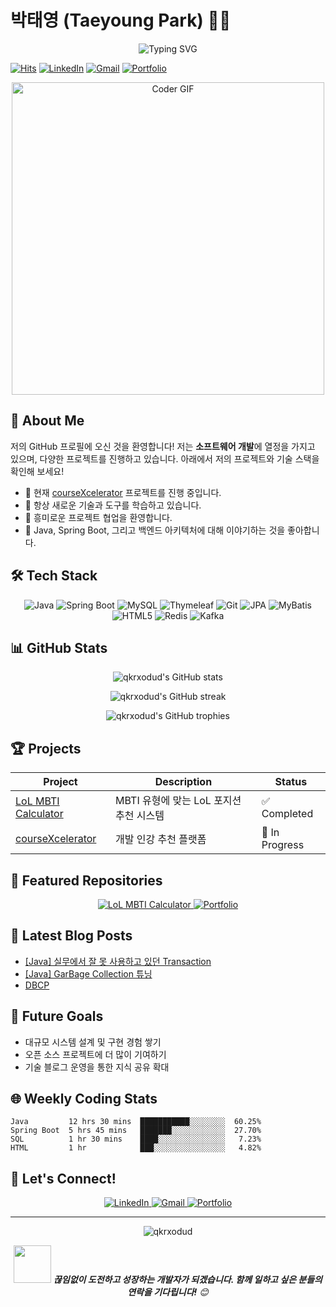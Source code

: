# 박태영 (Taeyoung Park) 👨‍💻

<div align="center">
  
  ![Typing SVG](https://readme-typing-svg.demolab.com?font=Fira+Code&pause=1000&color=36BCF7FF&center=true&vCenter=true&width=435&lines=Backend+Developer;Java+Enthusiast;Always+Learning)

</div>

[![Hits](https://hits.seeyoufarm.com/api/count/incr/badge.svg?url=https%3A%2F%2Fgithub.com%2Fqkrxodud&count_bg=%2379C83D&title_bg=%23555555&icon=&icon_color=%23E7E7E7&title=hits&edge_flat=false)](https://hits.seeyoufarm.com)
[![LinkedIn](https://img.shields.io/badge/-LinkedIn-blue?style=flat-square&logo=Linkedin&logoColor=white&link=https://url.kr/o8rerj)](https://url.kr/o8rerj)
[![Gmail](https://img.shields.io/badge/-Gmail-d14836?style=flat-square&logo=Gmail&logoColor=white&link=mailto:qkrxodud00@gmail.com)](mailto:qkrxodud00@gmail.com)
[![Portfolio](https://img.shields.io/badge/-Portfolio-000000?style=flat-square&logo=Notion&logoColor=white&link=https://www.coby-blog.co.kr/)](https://www.coby-blog.co.kr/)

<p align="center">
  <img src="https://media.giphy.com/media/SWoSkN6DxTszqIKEqv/giphy.gif" alt="Coder GIF" width="500">
</p>

## 🚀 About Me

저의 GitHub 프로필에 오신 것을 환영합니다! 저는 **소프트웨어 개발**에 열정을 가지고 있으며, 다양한 프로젝트를 진행하고 있습니다. 아래에서 저의 프로젝트와 기술 스택을 확인해 보세요!

- 🔭 현재 [courseXcelerator](https://github.com/qkrxodud/courseXcelerator) 프로젝트를 진행 중입니다.
- 🌱 항상 새로운 기술과 도구를 학습하고 있습니다.
- 👯 흥미로운 프로젝트 협업을 환영합니다.
- 💬 Java, Spring Boot, 그리고 백엔드 아키텍처에 대해 이야기하는 것을 좋아합니다.

## 🛠 Tech Stack

<p align="center">
  <img src="https://img.shields.io/badge/Java-%23ED8B00.svg?style=for-the-badge&logo=java&logoColor=white" alt="Java" />
  <img src="https://img.shields.io/badge/Spring_Boot-%236DB33F.svg?style=for-the-badge&logo=spring-boot&logoColor=white" alt="Spring Boot" />
  <img src="https://img.shields.io/badge/MySQL-%2300f.svg?style=for-the-badge&logo=mysql&logoColor=white" alt="MySQL" />
  <img src="https://img.shields.io/badge/Thymeleaf-%23005C0F.svg?style=for-the-badge&logo=thymeleaf&logoColor=white" alt="Thymeleaf" />
  <img src="https://img.shields.io/badge/Git-%23F05032.svg?style=for-the-badge&logo=git&logoColor=white" alt="Git" />
  <img src="https://img.shields.io/badge/JPA-%236DB33F.svg?style=for-the-badge&logo=hibernate&logoColor=white" alt="JPA" />
  <img src="https://img.shields.io/badge/MyBatis-%23E63222.svg?style=for-the-badge&logo=mybatis&logoColor=white" alt="MyBatis" />
  <img src="https://img.shields.io/badge/HTML5-%23E34F26.svg?style=for-the-badge&logo=html5&logoColor=white" alt="HTML5" />
  <img src="https://img.shields.io/badge/Redis-%23DC382D.svg?style=for-the-badge&logo=redis&logoColor=white" alt="Redis" />
  <img src="https://img.shields.io/badge/Apache_Kafka-%23231F20.svg?style=for-the-badge&logo=apache-kafka&logoColor=white" alt="Kafka" />
</p>

## 📊 GitHub Stats

<p align="center">
  <img src="https://github-readme-stats.vercel.app/api?username=qkrxodud&show_icons=true&theme=radical" alt="qkrxodud's GitHub stats" />
</p>

<p align="center">
  <img src="https://github-readme-streak-stats.herokuapp.com/?user=qkrxodud&theme=dark" alt="qkrxodud's GitHub streak" />
</p>

<p align="center">
  <img src="https://github-profile-trophy.vercel.app/?username=qkrxodud&theme=darkhub&column=7" alt="qkrxodud's GitHub trophies" />
</p>

## 🏆 Projects

| Project | Description | Status |
|---------|-------------|--------|
| [LoL MBTI Calculator](https://github.com/qkrxodud/LoLXMBTICalcuator) | MBTI 유형에 맞는 LoL 포지션 추천 시스템 | ✅ Completed |
| [courseXcelerator](https://github.com/qkrxodud/courseXcelerator) | 개발 인강 추천 플랫폼 | 🚧 In Progress |

## 🌟 Featured Repositories

<p align="center">
  <a href="https://github.com/qkrxodud/LoLXMBTICalcuator">
    <img src="https://github-readme-stats.vercel.app/api/pin/?username=qkrxodud&repo=LoLXMBTICalcuator&theme=dracula" alt="LoL MBTI Calculator" />
  </a>
  <a href="https://github.com/qkrxodud/Portfolio">
    <img src="https://github-readme-stats.vercel.app/api/pin/?username=qkrxodud&repo=Portfolio&theme=dracula" alt="Portfolio" />
  </a>
</p>

## 📝 Latest Blog Posts

<!-- BLOG-POST-LIST:START -->
- [[Java] 실무에서 잘 못 사용하고 있던 Transaction](https://www.coby-blog.co.kr/108db2e0-c45e-8012-89d5-ce76a9bc1ad6)
- [[Java] GarBage Collection 튜닝](https://www.coby-blog.co.kr/c2b3527e-9868-4a14-b4e0-378e626d68fc)
- [DBCP](https://www.coby-blog.co.kr/8a8ec26b-2675-442f-b7b2-893a33227627)
<!-- BLOG-POST-LIST:END -->

## 🎯 Future Goals

- 대규모 시스템 설계 및 구현 경험 쌓기
- 오픈 소스 프로젝트에 더 많이 기여하기
- 기술 블로그 운영을 통한 지식 공유 확대

## 🌐 Weekly Coding Stats

<!--START_SECTION:waka-->
```text
Java         12 hrs 30 mins  ███████████░░░░░░░░  60.25%
Spring Boot  5 hrs 45 mins   ███████░░░░░░░░░░░░  27.70%
SQL          1 hr 30 mins    ████░░░░░░░░░░░░░░░   7.23%
HTML         1 hr            ███░░░░░░░░░░░░░░░░   4.82%
```
<!--END_SECTION:waka-->

## 🤝 Let's Connect!

<p align="center">
  <a href="https://url.kr/o8rerj">
    <img src="https://img.shields.io/badge/-LinkedIn-blue?style=for-the-badge&logo=Linkedin&logoColor=white" alt="LinkedIn" />
  </a>
  <a href="mailto:qkrxodud00@gmail.com">
    <img src="https://img.shields.io/badge/-Gmail-d14836?style=for-the-badge&logo=Gmail&logoColor=white" alt="Gmail" />
  </a>
  <a href="https://www.coby-blog.co.kr/">
    <img src="https://img.shields.io/badge/-Portfolio-000000?style=for-the-badge&logo=Notion&logoColor=white" alt="Portfolio" />
  </a>
</p>

---

<p align="center">
  <img src="https://komarev.com/ghpvc/?username=qkrxodud&label=Profile%20views&color=0e75b6&style=flat" alt="qkrxodud" />
</p>

<p align="center">
  <img src="https://media.giphy.com/media/LnQjpWaON8nhr21vNW/giphy.gif" width="60"> <em><b>끊임없이 도전하고 성장하는 개발자가 되겠습니다. 함께 일하고 싶은 분들의 연락을 기다립니다!</b> 😊</em>
</p>
